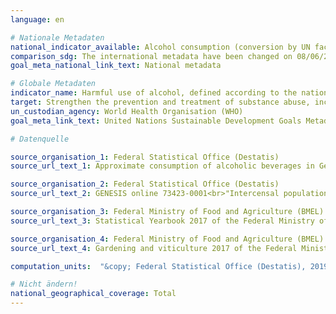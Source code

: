 ```yaml
---
language: en

# Nationale Metadaten
national_indicator_available: Alcohol consumption (conversion by UN factors) <br> Alcohol consumption (conversion by national factors)
comparison_sdg: The international metadata have been changed on 08/06/2018. Since then, the data have to be adjusted for tourist consumption. Due to that change, the presented time series "alcohol consumption (conversion by UN factors)" is not compliant with the metadata description, anymore. In addition, intermediate products are considered and unrecorded consumption is missing compared to the metadata description. Therefore, the presented time series could only be considered as proxy.
goal_meta_national_link_text: National metadata

# Globale Metadaten
indicator_name: Harmful use of alcohol, defined according to the national context as alcohol per capita consumption (aged 15 years and older) within a calendar year in litres of pure alcohol
target: Strengthen the prevention and treatment of substance abuse, including narcotic drug abuse and harmful use of alcohol
un_custodian_agency: World Health Organisation (WHO)
goal_meta_link_text: United Nations Sustainable Development Goals Metadata

# Datenquelle

source_organisation_1: Federal Statistical Office (Destatis)
source_url_text_1: Approximate consumption of alcoholic beverages in Germany (Only available in German)<br>Excise duties statistics – working paper – time series (Only available in German)

source_organisation_2: Federal Statistical Office (Destatis)
source_url_text_2: GENESIS online 73423-0001<br>"Intercensal population updates: GENESIS online 12411-0040"

source_organisation_3: Federal Ministry of Food and Agriculture (BMEL)
source_url_text_3: Statistical Yearbook 2017 of the Federal Ministry of Food and Agriculture (Only available in German)

source_organisation_4: Federal Ministry of Food and Agriculture (BMEL)
source_url_text_4: Gardening and viticulture 2017 of the Federal Ministry of Food and Agriculture (Only available in German)

computation_units:  "&copy; Federal Statistical Office (Destatis), 2019"

# Nicht ändern!
national_geographical_coverage: Total
---
```

